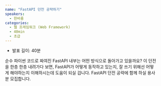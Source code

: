 ```yaml
---
name: "FastAPI 던전 공략하기"
speakers:
  - 한바름
categories:
  - 웹 프레임워크 (Web Framework)
  - 40min
  - 초급
---
```


- 발표 길이: 40분

순수 파이썬 코드로 짜여진 FastAPI 내부는 어떤 방식으로 돌아가고 있을까요?
이 던전을 한층 한층 내려가다 보면, FastAPI가 어떻게 동작하고 있는지, 잘 쓰기 위해선 어떻게 해야하는지 이해하시는데 도움이 되실 겁니다. 
FastAPI 던전 공략에 함께 하실 용사분 모집합니다.
